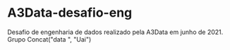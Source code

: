 # A3Data-desafio-eng
Desafio de engenharia de dados realizado pela A3Data em junho de 2021. Grupo Concat("data ", "Uai")

